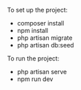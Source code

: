 To set up the project:
- composer install
- npm install
- php artisan migrate
- php artisan db:seed

To run the project:
- php artisan serve
- npm run dev
